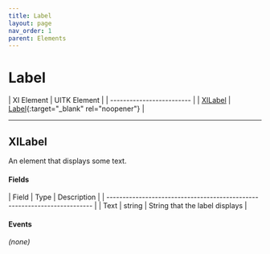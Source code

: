 ```yaml
---
title: Label
layout: page
nav_order: 1
parent: Elements
---
```


# Label

| XI Element | UITK Element |
| ------------------------- |
| [XILabel](#xilabel) | [Label](https://docs.unity3d.com/Manual/UIE-uxml-element-Label.html){:target="_blank" rel="noopener"} |

---

## XILabel

An element that displays some text.

#### Fields

| Field   | Type           | Description                                    |
| ------------------------------------------------------------------------- |
| Text             | string         | String that the label displays        |

#### Events

*(none)*

